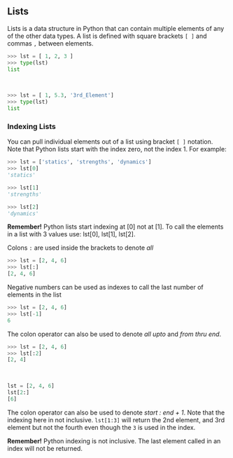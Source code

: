 
## Lists
Lists is a data structure in Python that can contain multiple elements of any of the other data types. A list is defined with square brackets ```[ ]``` and commas ``` , ``` between elements.

```python
>>> lst = [ 1, 2, 3 ]
>>> type(lst)
list
```

<br>

```python
>>> lst = [ 1, 5.3, '3rd_Element']
>>> type(lst)
list
```
### Indexing Lists

You can pull individual elements out of a list using bracket ```[ ]``` notation. Note that Python lists start with the index zero, not the index 1. For example:

```python
>>> lst = ['statics', 'strengths', 'dynamics']
>>> lst[0]
'statics'

>>> lst[1]
'strengths'

>>> lst[2]
'dynamics'
```

<div class="alert alert-danger">
<strong>Remember!</strong> Python lists start indexing at [0] not at [1]. To call the elements in a list with 3 values use: lst[0], lst[1], lst[2].
</div>


Colons ``` : ``` are used inside the brackets to denote _all_

```python
>>> lst = [2, 4, 6]
>>> lst[:]
[2, 4, 6]
```

Negative numbers can be used as indexes to call the last number of elements in the list

```python
>>> lst = [2, 4, 6]
>>> lst[-1]
6
```

The colon operator can also be used to denote _all upto_ and _from thru end_.

```python
>>> lst = [2, 4, 6]
>>> lst[:2]
[2, 4]
```

<br>

```python
lst = [2, 4, 6]
lst[2:]
[6]
```

The colon operator can also be used to denote _start : end + 1_. Note that the indexing here in not inclusive. ```lst[1:3]``` will return the 2nd element, and 3rd element but not the fourth even though the ```3``` is used in the index.


<div class="alert alert-danger">
<strong>Remember!</strong> Python indexing is not inclusive. The last element called in an index will not be returned.
</div>

    

 

